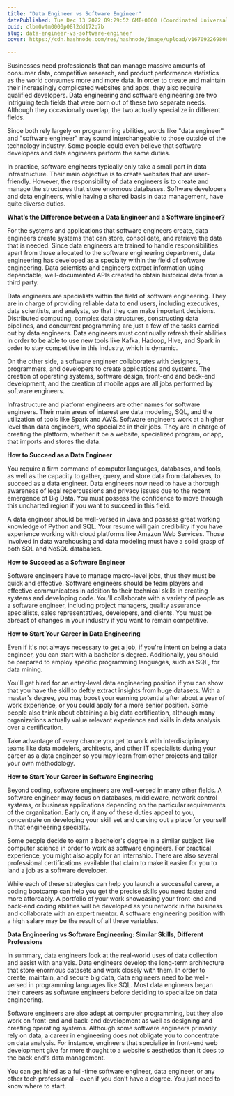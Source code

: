 ```yaml
---
title: "Data Engineer vs Software Engineer"
datePublished: Tue Dec 13 2022 09:29:52 GMT+0000 (Coordinated Universal Time)
cuid: clbm0vtm0000p08l2dd172q7b
slug: data-engineer-vs-software-engineer
cover: https://cdn.hashnode.com/res/hashnode/image/upload/v1670922698065/-BLOXV4wD.jpg

---
```


Businesses need professionals that can manage massive amounts of consumer data, competitive research, and product performance statistics as the world consumes more and more data. In order to create and maintain their increasingly complicated websites and apps, they also require qualified developers. Data engineering and software engineering are two intriguing tech fields that were born out of these two separate needs. Although they occasionally overlap, the two actually specialize in different fields.

Since both rely largely on programming abilities, words like "data engineer" and "software engineer" may sound interchangeable to those outside of the technology industry. Some people could even believe that software developers and data engineers perform the same duties.

In practice, software engineers typically only take a small part in data infrastructure. Their main objective is to create websites that are user-friendly. However, the responsibility of data engineers is to create and manage the structures that store enormous databases. Software developers and data engineers, while having a shared basis in data management, have quite diverse duties.


**What’s the Difference between a Data Engineer and a Software Engineer?**

For the systems and applications that software engineers create, data engineers create systems that can store, consolidate, and retrieve the data that is needed. Since data engineers are trained to handle responsibilities apart from those allocated to the software engineering department, data engineering has developed as a specialty within the field of software engineering. Data scientists and engineers extract information using dependable, well-documented APIs created to obtain historical data from a third party.

Data engineers are specialists within the field of software engineering. They are in charge of providing reliable data to end users, including executives, data scientists, and analysts, so that they can make important decisions. Distributed computing, complex data structures, constructing data pipelines, and concurrent programming are just a few of the tasks carried out by data engineers. Data engineers must continually refresh their abilities in order to be able to use new tools like Kafka, Hadoop, Hive, and Spark in order to stay competitive in this industry, which is dynamic.

On the other side, a software engineer collaborates with designers, programmers, and developers to create applications and systems. The creation of operating systems, software design, front-end and back-end development, and the creation of mobile apps are all jobs performed by software engineers.

Infrastructure and platform engineers are other names for software engineers. Their main areas of interest are data modeling, SQL, and the utilization of tools like Spark and AWS. Software engineers work at a higher level than data engineers, who specialize in their jobs. They are in charge of creating the platform, whether it be a website, specialized program, or app, that imports and stores the data.

**How to Succeed as a Data Engineer**

You require a firm command of computer languages, databases, and tools, as well as the capacity to gather, query, and store data from databases, to succeed as a data engineer. Data engineers now need to have a thorough awareness of legal repercussions and privacy issues due to the recent emergence of Big Data. You must possess the confidence to move through this uncharted region if you want to succeed in this field.

A data engineer should be well-versed in Java and possess great working knowledge of Python and SQL. Your resume will gain credibility if you have experience working with cloud platforms like Amazon Web Services. Those involved in data warehousing and data modeling must have a solid grasp of both SQL and NoSQL databases.


**How to Succeed as a Software Engineer**

Software engineers have to manage macro-level jobs, thus they must be quick and effective. Software engineers should be team players and effective communicators in addition to their technical skills in creating systems and developing code. You'll collaborate with a variety of people as a software engineer, including project managers, quality assurance specialists, sales representatives, developers, and clients. You must be abreast of changes in your industry if you want to remain competitive.

**How to Start Your Career in Data Engineering**

Even if it's not always necessary to get a job, if you're intent on being a data engineer, you can start with a bachelor's degree. Additionally, you should be prepared to employ specific programming languages, such as SQL, for data mining.

You'll get hired for an entry-level data engineering position if you can show that you have the skill to deftly extract insights from huge datasets. With a master's degree, you may boost your earning potential after about a year of work experience, or you could apply for a more senior position. Some people also think about obtaining a big data certification, although many organizations actually value relevant experience and skills in data analysis over a certification.

Take advantage of every chance you get to work with interdisciplinary teams like data modelers, architects, and other IT specialists during your career as a data engineer so you may learn from other projects and tailor your own methodology.


**How to Start Your Career in Software Engineering**

Beyond coding, software engineers are well-versed in many other fields. A software engineer may focus on databases, middleware, network control systems, or business applications depending on the particular requirements of the organization. Early on, if any of these duties appeal to you, concentrate on developing your skill set and carving out a place for yourself in that engineering specialty.

Some people decide to earn a bachelor's degree in a similar subject like computer science in order to work as software engineers. For practical experience, you might also apply for an internship. There are also several professional certifications available that claim to make it easier for you to land a job as a software developer.

While each of these strategies can help you launch a successful career, a coding bootcamp can help you get the precise skills you need faster and more affordably. A portfolio of your work showcasing your front-end and back-end coding abilities will be developed as you network in the business and collaborate with an expert mentor. A software engineering position with a high salary may be the result of all these variables.

**Data Engineering vs Software Engineering: Similar Skills, Different Professions**

In summary, data engineers look at the real-world uses of data collection and assist with analysis. Data engineers develop the long-term architecture that store enormous datasets and work closely with them. In order to create, maintain, and secure big data, data engineers need to be well-versed in programming languages like SQL. Most data engineers began their careers as software engineers before deciding to specialize on data engineering.

Software engineers are also adept at computer programming, but they also work on front-end and back-end development as well as designing and creating operating systems. Although some software engineers primarily rely on data, a career in engineering does not obligate you to concentrate on data analysis. For instance, engineers that specialize in front-end web development give far more thought to a website's aesthetics than it does to the back end's data management.


You can get hired as a full-time software engineer, data engineer, or any other tech professional - even if you don’t have a degree. You just need to know where to start.


